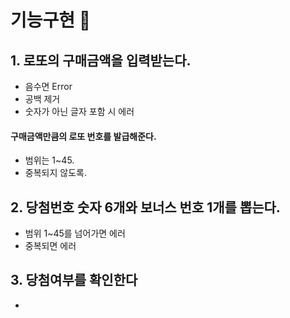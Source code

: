 # 기능구현 🎯

## 1. 로또의 구매금액을 입력받는다. 
- 음수면 Error
- 공백 제거
- 숫자가 아닌 글자 포함 시 에러

#### 구매금액만큼의 로또 번호를 발급해준다.
- 범위는 1~45.
- 중복되지 않도록.

## 2. 당첨번호 숫자 6개와 보너스 번호 1개를 뽑는다.
- 범위 1~45를 넘어가면 에러
- 중복되면 에러

## 3. 당첨여부를 확인한다
- 